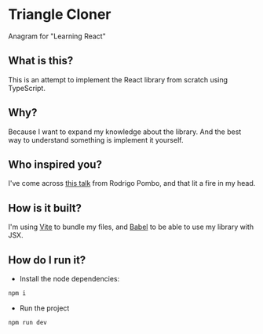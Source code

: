# Triangle Cloner
Anagram for "Learning React"

## What is this?
This is an attempt to implement the React library from scratch using TypeScript.

## Why?
Because I want to expand my knowledge about the library. And the best way to understand something is implement it yourself.

## Who inspired you?
I've come across [this talk](https://www.youtube.com/watch?v=8Kc2REHdwnQ) from Rodrigo Pombo, and that lit a fire in my head.

## How is it built?
I'm using [Vite](https://github.com/vitejs/vite) to bundle my files, and [Babel](https://github.com/babel/babel) to be able to use my library with JSX.

## How do I run it?
- Install the node dependencies:
```bash
npm i
```
- Run the project
```bash
npm run dev
```
